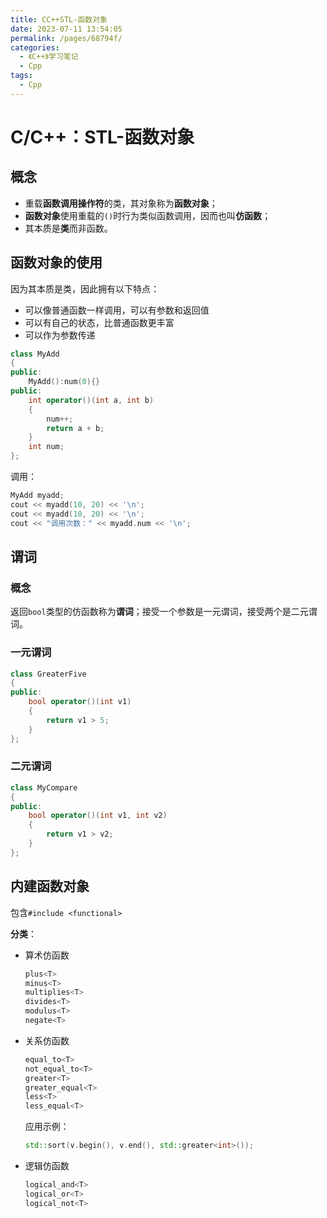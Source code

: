 ```yaml
---
title: CC++STL-函数对象
date: 2023-07-11 13:54:05
permalink: /pages/68794f/
categories:
  - 《C++》学习笔记
  - Cpp
tags:
  - Cpp
---
```

# C/C++：STL-函数对象

## 概念

+ 重载**函数调用操作符**的类，其对象称为**函数对象**；
+ **函数对象**使用重载的`()`时行为类似函数调用，因而也叫**仿函数**；
+ 其本质是**类**而非函数。

## 函数对象的使用

因为其本质是类，因此拥有以下特点：

+ 可以像普通函数一样调用，可以有参数和返回值
+ 可以有自己的状态，比普通函数更丰富
+ 可以作为参数传递

```cpp
class MyAdd
{
public:
    MyAdd():num(0){}
public:
    int operator()(int a, int b)
    {
        num++;
        return a + b;
    }
    int num;
};
```

调用：

```cpp
MyAdd myadd;
cout << myadd(10, 20) << '\n';
cout << myadd(10, 20) << '\n';
cout << "调用次数：" << myadd.num << '\n';
```

## 谓词

### 概念

返回`bool`类型的仿函数称为**谓词**；接受一个参数是一元谓词，接受两个是二元谓词。

### 一元谓词

```cpp
class GreaterFive
{
public:
    bool operator()(int v1)
    {
        return v1 > 5;
    }
};
```

### 二元谓词

```cpp
class MyCompare
{
public:
    bool operator()(int v1, int v2)
    {
        return v1 > v2;
    }
};
```

## 内建函数对象

包含`#include <functional>`

**分类**：

+ 算术仿函数

  ```cpp
  plus<T>
  minus<T>
  multiplies<T>
  divides<T>
  modulus<T>
  negate<T>
  ```

+ 关系仿函数

  ```cpp
  equal_to<T>
  not_equal_to<T>
  greater<T>
  greater_equal<T>
  less<T>
  less_equal<T>
  ```

  应用示例：

  ```cpp
  std::sort(v.begin(), v.end(), std::greater<int>());
  ```

+ 逻辑仿函数

  ```cpp
  logical_and<T>
  logical_or<T>
  logical_not<T>
  ```
